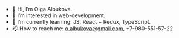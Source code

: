 - 👋 Hi, I’m Olga Albukova.
- 👀 I’m interested in web-development.
- 🌱 I’m currently learning: JS, React + Redux, TypeScript.
- 📫 How to reach me: o.albukova@gmail.com, +7-980-551-57-22 

<!---
oalbukova/oalbukova is a ✨ special ✨ repository because its `README.md` (this file) appears on your GitHub profile.
You can click the Preview link to take a look at your changes.
--->

